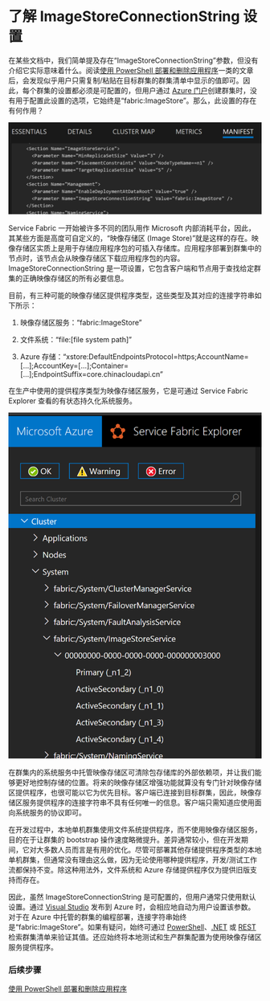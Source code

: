 <properties
    pageTitle="Azure Service Fabric 映像存储区连接字符串 | Azure"
    description="了解映像存储区连接字符串"
    services="service-fabric"
    documentationcenter=".net"
    author="alexwun"
    manager="timlt"
    editor="" />
<tags
    ms.assetid="00f8059d-9d53-4cb8-b44a-b25149de3030"
    ms.service="service-fabric"
    ms.devlang="dotnet"
    ms.topic="article"
    ms.tgt_pltfrm="NA"
    ms.workload="NA"
    ms.date="02/08/2017"
    wacn.date="03/03/2017"
    ms.author="alexwun" />  


# 了解 ImageStoreConnectionString 设置

在某些文档中，我们简单提及存在“ImageStoreConnectionString”参数，但没有介绍它实际意味着什么。阅读[使用 PowerShell 部署和删除应用程序][10]一类的文章后，会发现似乎用户只需复制/粘贴在目标群集的群集清单中显示的值即可。因此，每个群集的设置都必须是可配置的，但用户通过 [Azure 门户][11]创建群集时，没有用于配置此设置的选项，它始终是“fabric:ImageStore”。那么，此设置的存在有何作用？

![群集清单][img_cm]  


Service Fabric 一开始被许多不同的团队用作 Microsoft 内部消耗平台，因此，其某些方面是高度可自定义的，“映像存储区 (Image Store)”就是这样的存在。映像存储区实质上是用于存储应用程序包的可插入存储库。应用程序部署到群集中的节点时，该节点会从映像存储区下载应用程序包的内容。ImageStoreConnectionString 是一项设置，它包含客户端和节点用于查找给定群集的正确映像存储区的所有必要信息。

目前，有三种可能的映像存储区提供程序类型，这些类型及其对应的连接字符串如下所示：

1. 映像存储区服务：“fabric:ImageStore”

2. 文件系统：“file:[file system path]”

3. Azure 存储：“xstore:DefaultEndpointsProtocol=https;AccountName=[...];AccountKey=[...];Container=[...];EndpointSuffix=core.chinacloudapi.cn”

在生产中使用的提供程序类型为映像存储区服务，它是可通过 Service Fabric Explorer 查看的有状态持久化系统服务。

![映像存储区服务][img_is]  


在群集内的系统服务中托管映像存储区可清除包存储库的外部依赖项，并让我们能够更好地控制存储的位置。将来的映像存储区增强功能就算没有专门针对映像存储区提供程序，也很可能以它为优先目标。客户端已连接到目标群集，因此，映像存储区服务提供程序的连接字符串不具有任何唯一的信息。客户端只需知道应使用面向系统服务的协议即可。

在开发过程中，本地单机群集使用文件系统提供程序，而不使用映像存储区服务，目的在于让群集的 bootstrap 操作速度略微提升。差异通常较小，但在开发期间，它对大多数人员而言是有用的优化。尽管可部署其他存储提供程序类型的本地单机群集，但通常没有理由这么做，因为无论使用哪种提供程序，开发/测试工作流都保持不变。除这种用法外，文件系统和 Azure 存储提供程序仅为提供旧版支持而存在。

因此，虽然 ImageStoreConnectionString 是可配置的，但用户通常只使用默认设置。通过 [Visual Studio][12] 发布到 Azure 时，会相应地自动为用户设置该参数。对于在 Azure 中托管的群集的编程部署，连接字符串始终是“fabric:ImageStore”。如果有疑问，始终可通过 [PowerShell](https://docs.microsoft.com/powershell/servicefabric/vlatest/get-servicefabricclustermanifest)、[.NET](https://msdn.microsoft.com/zh-cn/library/azure/mt161375.aspx) 或 [REST](https://docs.microsoft.com/rest/api/servicefabric/get-a-cluster-manifest) 检索群集清单来验证其值。还应始终将本地测试和生产群集配置为使用映像存储区服务提供程序。

### 后续步骤
[使用 PowerShell 部署和删除应用程序][10]

<!--Image references-->

[img_is]: ./media/service-fabric-image-store-connection-string/image_store_service.png
[img_cm]: ./media/service-fabric-image-store-connection-string/cluster_manifest.png

[10]: /documentation/articles/service-fabric-deploy-remove-applications/
[11]: /documentation/articles/service-fabric-cluster-creation-via-portal/
[12]: /documentation/articles/service-fabric-publish-app-remote-cluster/

<!---HONumber=Mooncake_0227_2017-->